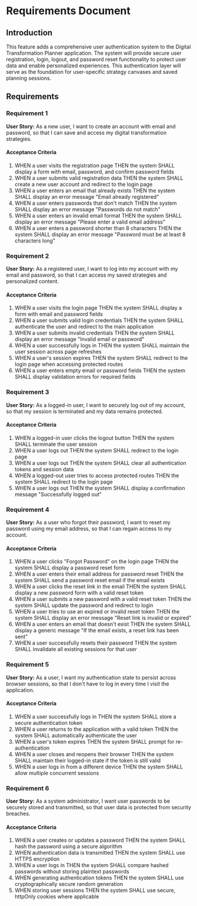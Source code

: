 # Requirements Document

## Introduction

This feature adds a comprehensive user authentication system to the Digital Transformation Planner application. The system will provide secure user registration, login, logout, and password reset functionality to protect user data and enable personalized experiences. This authentication layer will serve as the foundation for user-specific strategy canvases and saved planning sessions.

## Requirements

### Requirement 1

**User Story:** As a new user, I want to create an account with email and password, so that I can save and access my digital transformation strategies.

#### Acceptance Criteria

1. WHEN a user visits the registration page THEN the system SHALL display a form with email, password, and confirm password fields
2. WHEN a user submits valid registration data THEN the system SHALL create a new user account and redirect to the login page
3. WHEN a user enters an email that already exists THEN the system SHALL display an error message "Email already registered"
4. WHEN a user enters passwords that don't match THEN the system SHALL display an error message "Passwords do not match"
5. WHEN a user enters an invalid email format THEN the system SHALL display an error message "Please enter a valid email address"
6. WHEN a user enters a password shorter than 8 characters THEN the system SHALL display an error message "Password must be at least 8 characters long"

### Requirement 2

**User Story:** As a registered user, I want to log into my account with my email and password, so that I can access my saved strategies and personalized content.

#### Acceptance Criteria

1. WHEN a user visits the login page THEN the system SHALL display a form with email and password fields
2. WHEN a user submits valid login credentials THEN the system SHALL authenticate the user and redirect to the main application
3. WHEN a user submits invalid credentials THEN the system SHALL display an error message "Invalid email or password"
4. WHEN a user successfully logs in THEN the system SHALL maintain the user session across page refreshes
5. WHEN a user's session expires THEN the system SHALL redirect to the login page when accessing protected routes
6. WHEN a user enters empty email or password fields THEN the system SHALL display validation errors for required fields

### Requirement 3

**User Story:** As a logged-in user, I want to securely log out of my account, so that my session is terminated and my data remains protected.

#### Acceptance Criteria

1. WHEN a logged-in user clicks the logout button THEN the system SHALL terminate the user session
2. WHEN a user logs out THEN the system SHALL redirect to the login page
3. WHEN a user logs out THEN the system SHALL clear all authentication tokens and session data
4. WHEN a logged-out user tries to access protected routes THEN the system SHALL redirect to the login page
5. WHEN a user logs out THEN the system SHALL display a confirmation message "Successfully logged out"

### Requirement 4

**User Story:** As a user who forgot their password, I want to reset my password using my email address, so that I can regain access to my account.

#### Acceptance Criteria

1. WHEN a user clicks "Forgot Password" on the login page THEN the system SHALL display a password reset form
2. WHEN a user enters their email address for password reset THEN the system SHALL send a password reset email if the email exists
3. WHEN a user clicks the reset link in the email THEN the system SHALL display a new password form with a valid reset token
4. WHEN a user submits a new password with a valid reset token THEN the system SHALL update the password and redirect to login
5. WHEN a user tries to use an expired or invalid reset token THEN the system SHALL display an error message "Reset link is invalid or expired"
6. WHEN a user enters an email that doesn't exist THEN the system SHALL display a generic message "If the email exists, a reset link has been sent"
7. WHEN a user successfully resets their password THEN the system SHALL invalidate all existing sessions for that user

### Requirement 5

**User Story:** As a user, I want my authentication state to persist across browser sessions, so that I don't have to log in every time I visit the application.

#### Acceptance Criteria

1. WHEN a user successfully logs in THEN the system SHALL store a secure authentication token
2. WHEN a user returns to the application with a valid token THEN the system SHALL automatically authenticate the user
3. WHEN a user's token expires THEN the system SHALL prompt for re-authentication
4. WHEN a user closes and reopens their browser THEN the system SHALL maintain their logged-in state if the token is still valid
5. WHEN a user logs in from a different device THEN the system SHALL allow multiple concurrent sessions

### Requirement 6

**User Story:** As a system administrator, I want user passwords to be securely stored and transmitted, so that user data is protected from security breaches.

#### Acceptance Criteria

1. WHEN a user creates or updates a password THEN the system SHALL hash the password using a secure algorithm
2. WHEN authentication data is transmitted THEN the system SHALL use HTTPS encryption
3. WHEN a user logs in THEN the system SHALL compare hashed passwords without storing plaintext passwords
4. WHEN generating authentication tokens THEN the system SHALL use cryptographically secure random generation
5. WHEN storing user sessions THEN the system SHALL use secure, httpOnly cookies where applicable
